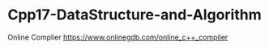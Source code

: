 # Cpp17-DataStructure-and-Algorithm 
 
Online Complier https://www.onlinegdb.com/online_c++_compiler 
